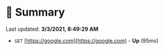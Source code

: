 # 📖 Summary
Last updated: **3/3/2021, 8:49:29 AM**

- `GET` [https://google.com](https://google.com) - **Up** (95ms)
